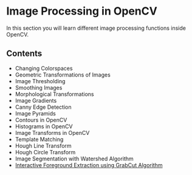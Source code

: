 # Image Processing in OpenCV

In this section you will learn different image processing functions inside OpenCV.

## Contents

- Changing Colorspaces
- Geometric Transformations of Images
- Image Thresholding
- Smoothing Images
- Morphological Transformations
- Image Gradients
- Canny Edge Detection
- Image Pyramids
- Contours in OpenCV
- Histograms in OpenCV
- Image Transforms in OpenCV
- Template Matching
- Hough Line Transform
- Hough Circle Transform
- Image Segmentation with Watershed Algorithm
- [Interactive Foreground Extraction using GrabCut Algorithm](interactive-foreground-extraction)

